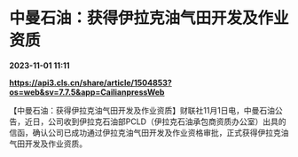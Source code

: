 # 中曼石油：获得伊拉克油气田开发及作业资质

**2023-11-01 11:11**

**https://api3.cls.cn/share/article/1504853?os=web&sv=7.7.5&app=CailianpressWeb**

【中曼石油：获得伊拉克油气田开发及作业资质】财联社11月1日电，中曼石油公告，近日，公司收到伊拉克石油部PCLD（伊拉克石油承包商资质办公室）出具的信函，确认公司已成功通过伊拉克油气田开发及作业资格审批，正式获得伊拉克油气田开发及作业资质。